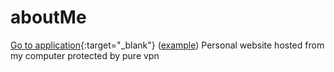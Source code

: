 # aboutMe
[Go to application](http://www.google.com){:target="_blank"}
(<a href="http://example.com/" target="_blank">example</a>)
Personal website hosted from my computer protected by pure vpn
